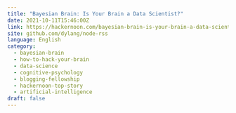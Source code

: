 ```yaml
---
title: "Bayesian Brain: Is Your Brain a Data Scientist?"
date: 2021-10-11T15:46:00Z
link: https://hackernoon.com/bayesian-brain-is-your-brain-a-data-scientist?source=rss&utm_medium=RSS&utm_source=news.12bit.vn
site: github.com/dylang/node-rss
language: English
category:
  - bayesian-brain
  - how-to-hack-your-brain
  - data-science
  - cognitive-psychology
  - blogging-fellowship
  - hackernoon-top-story
  - artificial-intelligence
draft: false
---
```

